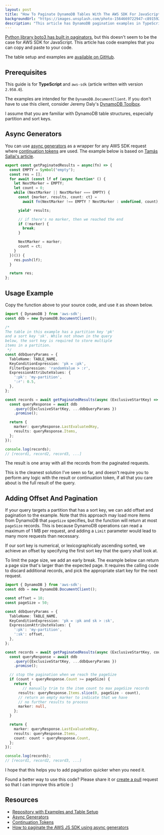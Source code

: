 ```yaml
---
layout: post
title: "How To Paginate DynamoDB Tables With The AWS SDK For JavaScript"
backgroundUrl: "https://images.unsplash.com/photo-1564669722947-c89159202d19?auto=format&fit=crop&q=80"
description: "This article has DynamoDB pagination examples in TypeScript that you can copy and paste."
---
```


[Python library boto3 has built in paginators](https://boto3.amazonaws.com/v1/documentation/api/latest/reference/services/dynamodb.html#paginators),
but this doesn't seem to be the case for AWS SDK for JavaScript. This article has code examples that you can copy and paste
to your code.

The table setup and examples are [available on GitHub](https://github.com/bahrmichael/ddb-paginators).

## Prerequisites

This guide is for **TypeScript** and `aws-sdk` (article written with version `2.958.0`).

The examples are intended for the `DynamoDB.DocumentClient`. If you don't have to use this client, consider Jeremy Daly's [DynamoDB Toolbox](https://github.com/jeremydaly/dynamodb-toolbox).

I assume that you are familiar with DynamoDB table structures, especially partition and sort keys.

## Async Generators

You can use
[async generators](https://javascript.info/async-iterators-generators#async-generators-finally)
as a wrapper for any AWS SDK request where
[continuation tokens](https://phauer.com/2017/web-api-pagination-continuation-token/#:~:text=A%20%E2%80%9CContinuation%20Token%E2%80%9D%20solves%20this,to%20he%20has%20to%20continue.)
are used. The example below is based on [Tamás Sallai's article](https://advancedweb.hu/how-to-paginate-the-aws-js-sdk-using-async-generators/).

```typescript
export const getPaginatedResults = async(fn) => {
  const EMPTY = Symbol("empty");
  const res = [];
  for await (const lf of (async function* () {
    let NextMarker = EMPTY;
    let count = 0;
    while (NextMarker || NextMarker === EMPTY) {
      const {marker, results, count: ct} =
        await fn(NextMarker !== EMPTY ? NextMarker : undefined, count);

      yield* results;

      // if there's no marker, then we reached the end
      if (!marker) {
        break;
      }

      NextMarker = marker;
      count = ct;
    }
  })()) {
    res.push(lf);
  }

  return res;
};
```

## Usage Example

Copy the function above to your source code, and use it as shown below.

```typescript
import { DynamoDB } from 'aws-sdk';
const ddb = new DynamoDB.DocumentClient();

/*
The table in this example has a partition key 'pk'
and a sort key 'sk'. While not shown in the query
below, the sort key is required to store multiple
items in a partition.
 */
const ddbQueryParams = {
  TableName: TABLE_NAME,
  KeyConditionExpression: 'pk = :pk',
  FilterExpression: 'randomValue > :r',
  ExpressionAttributeValues: {
    ':pk': 'my-partition',
    ':r': 0.5,
  },
};

const records = await getPaginatedResults(async (ExclusiveStartKey) => {
  const queryResponse = await ddb
    .query({ExclusiveStartKey, ...ddbQueryParams })
    .promise();

  return {
    marker: queryResponse.LastEvaluatedKey,
    results: queryResponse.Items,
  };
});

console.log(records);
// [record1, record2, record3, ...]
```

The result is one array with all the records from the paginated requests.

This is the cleanest solution I've seen so far, and doesn't require you to perform any logic with the
result or continuation token, if all that you care about is the full result of the query.

## Adding Offset And Pagination

If your query targets a partition that has a sort key, we can add offset and pagination to the example. Note that this
approach may load more items from DynamoDB that `pageSize` specifies, but the function will return at most `pageSize` records.
This is because DynamoDB operations can read a maximum of 1 MB per request, and adding a `Limit` parameter would lead
to many more requests than necessary.

If our sort key is numerical, or lexicographically ascending sorted, we achieve an offset by specifying the first sort key that
the query shall look at.

To limit the page size, we add an early break. The example below can return a page size that's larger than the expected
page. It requires the calling code to discard additional records, and pick the appropriate start key for the next request.

```typescript
import { DynamoDB } from 'aws-sdk';
const ddb = new DynamoDB.DocumentClient();

const offset = 10;
const pageSize = 50;

const ddbQueryParams = {
  TableName: TABLE_NAME,
  KeyConditionExpression: 'pk = :pk and sk > :sk',
  ExpressionAttributeValues: {
    ':pk': 'my-partition',
    ':sk': offset,
  },
};

const records = await getPaginatedResults(async (ExclusiveStartKey, count: number) => {
  const queryResponse = await ddb
    .query({ExclusiveStartKey, ...ddbQueryParams })
    .promise();

  // stop the pagination when we reach the pageSize
  if (count + queryResponse.Count >= pageSize) {
    return {
        // manually trim to the item count to max pageSize records
      results: queryResponse.Items.slice(0, pageSize - count),
      // return an empty marker to indicate that we have
      // no further results to process
      marker: null,
    };
  }

  return {
    marker: queryResponse.LastEvaluatedKey,
    results: queryResponse.Items,
    count: count + queryResponse.Count,
  };
});

console.log(records);
// [record1, record2, record3, ...]
```

I hope that this helps you to add pagination quicker when you need it.

Found a better way to use this code? Please share it or [create a pull](https://github.com/bahrmichael/ddb-paginators) request so that I can improve this article :)

## Resources

* [Repository with Examples and Table Setup](https://github.com/bahrmichael/ddb-paginators)
* [Async Generators](https://javascript.info/async-iterators-generators#async-generators-finally)
* [Continuation Tokens](https://phauer.com/2017/web-api-pagination-continuation-token/#:~:text=A%20%E2%80%9CContinuation%20Token%E2%80%9D%20solves%20this,to%20he%20has%20to%20continue.)
* [How to paginate the AWS JS SDK using async generators](https://advancedweb.hu/how-to-paginate-the-aws-js-sdk-using-async-generators/)
